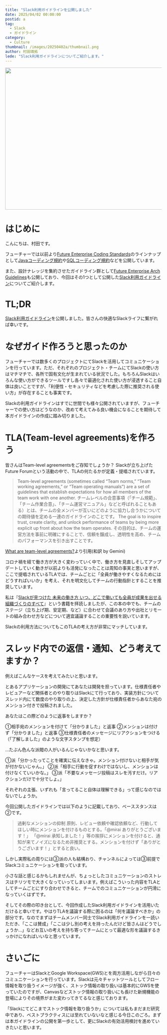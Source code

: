 ```yaml
---
title: "Slack利用ガイドラインを公開しました"
date: 2025/04/02 00:00:00
postid: a
tag:
  - Slack
  - ガイドライン
category:
  - Culture
thumbnail: /images/20250402a/thumbnail.png
author: 村田靖拓
lede: "Slack利用ガイドラインについてご紹介します。"
---
```


<a href="https://future-architect.github.io/arch-guidelines/documents/forSlack/slack_usage_guidelines.html"><img src="/images/20250402a/top.png" alt="" width="800" height="455"></a>

# はじめに

こんにちは、村田です。

フューチャーでは以前より[Future Enterprise Coding Standards](/coding-standards/)のラインナップとして[Javaコーディング規約](/coding-standards/documents/forJava/)や[SQLコーディング規約](/coding-standards/documents/forSQL/)などを公開しています。

また、設計ナレッジを集約させたガイドライン群として[Future Enterprise Arch Guidelines](/arch-guidelines/)も公開しており、今回はその1つとして公開した[Slack利用ガイドライン](/documents/forSlack/slack_usage_guidelines.html)についてご紹介します。

# TL;DR

[Slack利用ガイドライン](https://future-architect.github.io/arch-guidelines/documents/forSlack/slack_usage_guidelines.html)を公開しました。皆さんの快適なSlackライフに繋がれば幸いです。

# なぜガイド作ろうと思ったのか

フューチャーでは数多くのプロジェクトにてSlackを活用してコミュニケーションを行っています。ただ、それぞれのプロジェクト・チームにてSlackの使い方はマチマチで、各所で固有文化が生まれている状況でした。もちろんSlackはいろんな使い方ができるツールですし各々で最適化された使い方が浸透すること自体は良いことですが、「利便性・セキュリティなどを考慮した際に推奨される使い方」が存在することも事実です。

Slackの利用ガイドラインはすでに世間でも様々公開されていますが、フューチャーでの使い方はどうなのか、改めて考えてみる良い機会になることを期待して本ガイドラインの作成に踏み切りました。

# TLA(Team-level agreements)を作ろう

皆さんはTeam-level agreementsをご存知でしょうか？
Slackが立ち上げたFuture Forumという活動の中で、TLAの何たるかが定義・提唱されています。

> Team-level agreements (sometimes called “Team norms,” “Team working agreements,” or “Team operating manuals”) are a set of guidelines that establish expectations for how all members of the team work with one another.
チームレベルの合意事項（「チーム規範」、「チーム作業合意」、「チーム運営マニュアル」などと呼ばれることもある）とは、チームの全メンバーが互いにどのように協力し合うかについての期待値を定める一連のガイドラインのことです。
>The goal is to inspire trust, create clarity, and unlock performance of teams by being more explicit up front about how the team operates.
その目的は、チームの運営方法を事前に明確にすることで、信頼を醸成し、透明性を高め、チームのパフォーマンスを引き出すことです。

[What are team-level agreements?](https://futureforum.com/2022/06/23/team-level-agreements/)より引用(和訳 by Gemini)

コロナ禍を経て働き方が大きく変わっていく中で、働き方を見直しそしてアップデートしていく動きが以前よりも活発になったことは周知の事実と思いますが、ここで提唱されているTLAでは、チームごとに「全員が働きやすくなるためにはどうすればいいか」を考え、それを明文化してチームの行動指針とすることを推奨しています。

私は『[Slackが見つけた 未来の働き方 いつ、どこで働いても全員が成果を出せる組織づくりのすべて](https://www.amazon.co.jp/Slack%E3%81%8C%E8%A6%8B%E3%81%A4%E3%81%91%E3%81%9F-%E6%9C%AA%E6%9D%A5%E3%81%AE%E5%83%8D%E3%81%8D%E6%96%B9-%E3%81%84%E3%81%A4%E3%80%81%E3%81%A9%E3%81%93%E3%81%A7%E5%83%8D%E3%81%84%E3%81%A6%E3%82%82%E5%85%A8%E5%93%A1%E3%81%8C%E6%88%90%E6%9E%9C%E3%82%92%E5%87%BA%E3%81%9B%E3%82%8B%E7%B5%84%E7%B9%94%E3%81%A5%E3%81%8F%E3%82%8A%E3%81%AE%E3%81%99%E3%81%B9%E3%81%A6-%E3%83%96%E3%83%A9%E3%82%A4%E3%82%A2%E3%83%B3%E3%83%BB%E3%82%A8%E3%83%AA%E3%82%AA%E3%83%83%E3%83%88/dp/4798177431)』という書籍を拝読しましたが、この本の中でも、チームのステージ（立ち上げ期、安定期、など）に合わせて会議のあり方や出社とリモートの組み合わせ方などについて適宜議論することの重要性を説いています。

Slackの利用方法についてもこのTLAの考え方が非常にマッチしています。

# スレッド内での返信・通知、どう考えてますか？

例えばこんなケースを考えてみたいと思います。

とあるアプリケーションの開発にてあなたは開発を担っています。仕様責任者やレビュアーなど関係者とのやり取りはSlackにて行っており、実装方針についてスレッド内にて数度のやり取りの上、決定した方針が仕様責任者からあなた宛のメンション付きで投稿されました。

あなたはこの際どのように返事をしますか？

①相手宛のメンションを付けて「分かりました」と返事
②メンションは付けず「分かりました」と返事
③仕様責任者のメッセージにリアクションをつける（「了解しました」のような文字スタンプを想定）

...たぶん色んな派閥の人がいるんじゃないかなと思います。

①派「分かったってことを確実に伝えなきゃ。メンション付けないと相手が気が付かないじゃん。」
②派「相手に行動を促すわけではないし、メンションは付けなくていいかな。」
③派「不要なメッセージ投稿はスレを汚すだけ。リアクションだけで十分でしょ。」

それぞれの主張、いずれも「言ってること自体は理解できる」って感じなのではないでしょうか。

今回公開したガイドラインでは以下のように記載しており、ベーススタンスは②です。

>過剰なメンションの抑制
原則、レビュー依頼や確認依頼など、行動してほしい時にメンションを付けるものとする。「@mirai ありがとうございます！」 「@mirai 承知しました！」等の挨拶にメンションを付けると、通知が来てノイズになるため非推奨とする。メンションを付けず「ありがとうございます！」とすると良い。

しかし実際私の周りには③派の人も結構おり、チャンネルによっては③前提でSlackコミュニケーションを取っています。

小さな話と感じるかもしれませんが、ちょっとしたコミュニケーションのストレスはチリツモで大きくなっていってしまいます。例えばこういった内容をTLAとしてチームごとにすり合わせできると、チームでのコミュニケーションが円滑になっていくはずです。

そしてその際の叩き台として、今回作成したSlack利用ガイドラインを活用いただけると幸いです。やはりTLAを議論する際に困るのは「何を議論すべきか」の部分です。なのでまずはチームメンバー同士でSlack利用ガイドラインを一読いただき、「ここは賛成」「ここは少し別の考えを持ったんだけど皆さんはどうでしょうか...」などお互いの考えを持ち寄ってチームにとって最適な形を議論するきっかけになればいいなと思っています。

# さいごに

フューチャーはSlackとGoogle Workspace(GWS)とを両方活用しながら日々のコミュニケーションを行っています。Slackは元々チャットツールとしてフロー情報を取り扱うイメージが強く、ストック情報の取り扱いは基本的にGWSを使っていたのですが、Canvasなどストック情報の取り扱いにも長けた新規機能の登場によりその境界がまた変わってきてるなと感じております。

「Slackにてどこまでストック情報を取り扱うか」については私もまだまだ研究中であり、ベストプラクティスには至れていないなと感じる今日このごろ。まずは本ガイドラインの公開を第一歩として、更にSlackの有効活用検討を進めていきたいと思います。
